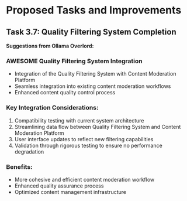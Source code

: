# Proposed Tasks and Improvements

## Task 3.7: Quality Filtering System Completion

**Suggestions from Ollama Overlord:**

### **AWESOME** Quality Filtering System Integration 
- Integration of the Quality Filtering System with Content Moderation Platform
- Seamless integration into existing content moderation workflows
- Enhanced content quality control process

### Key Integration Considerations:
1. Compatibility testing with current system architecture
2. Streamlining data flow between Quality Filtering System and Content Moderation Platform  
3. User interface updates to reflect new filtering capabilities
4. Validation through rigorous testing to ensure no performance degradation

### Benefits:
- More cohesive and efficient content moderation workflow
- Enhanced quality assurance process
- Optimized content management infrastructure
